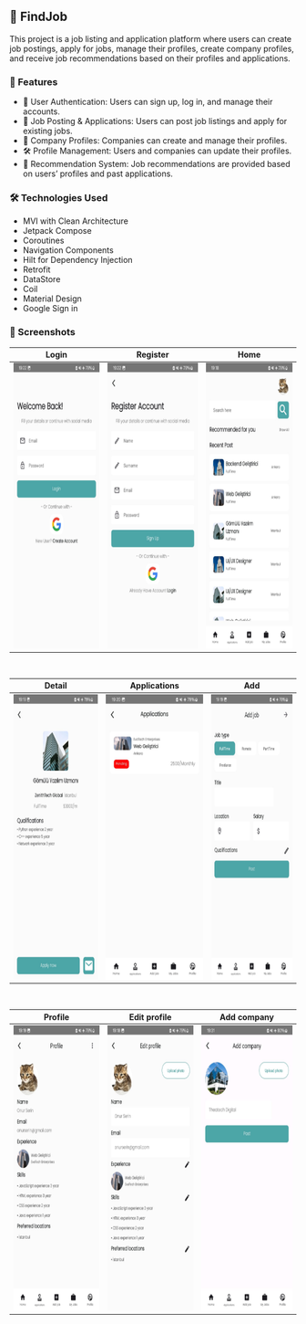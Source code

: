 ## 📢 FindJob

This project is a job listing and application platform where users can create job postings, apply for jobs, manage their profiles, create company profiles, and receive job recommendations based on their profiles and applications.


### 🚀 Features
 - 🔐 User Authentication: Users can sign up, log in, and manage their accounts.
 - 📝 Job Posting & Applications: Users can post job listings and apply for existing jobs.
 - 🏢 Company Profiles: Companies can create and manage their profiles.
 - 🛠 Profile Management: Users and companies can update their profiles.
 - 🎯 Recommendation System: Job recommendations are provided based on users’ profiles and past applications.


### 🛠️ Technologies Used
- MVI with Clean Architecture
- Jetpack Compose
- Coroutines
- Navigation Components
- Hilt for Dependency Injection
- Retrofit
- DataStore
- Coil
- Material Design
- Google Sign in


### 📸 Screenshots

| Login                                                   | Register                                                   | Home                                                   |
|---------------------------------------------------------|------------------------------------------------------------|--------------------------------------------------------|
| <img src="assets/login.jpeg" width="250" height="500"/> | <img src="assets/register.jpeg" width="250" height="500"/> | <img src="assets/home.jpeg" width="250" height="500"/> |

</br>

| Detail                                                   | Applications                                                   | Add                                                   |
|----------------------------------------------------------|----------------------------------------------------------------|-------------------------------------------------------|
| <img src="assets/detail.jpeg" width="250" height="500"/> | <img src="assets/applications.jpeg" width="250" height="500"/> | <img src="assets/add.jpeg" width="250" height="500"/> |

</br>

| Profile                                                   | Edit profile                                                   | Add company                                                   |
|-----------------------------------------------------------|----------------------------------------------------------------|---------------------------------------------------------------|
| <img src="assets/profile.jpeg" width="250" height="500"/> | <img src="assets/edit_profile.jpeg" width="250" height="500"/> | <img src="assets/add-company.jpeg" width="250" height="500"/> |
